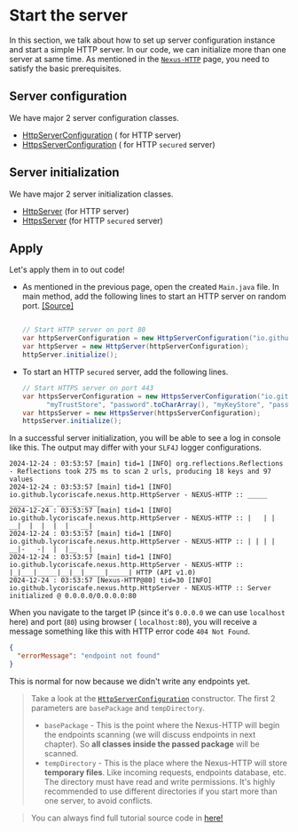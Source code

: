 # Start the server

In this section, we talk about how to set up server configuration instance and start a simple HTTP server. In our code,
we can initialize more than one server at same time. As mentioned in the [`Nexus-HTTP`](index.md) page, you need to
satisfy the basic prerequisites.

## Server configuration

We have major 2 server configuration classes.

- [HttpServerConfiguration](%javadoc%/io/github/lycoriscafe/nexus/http/helper/configuration/HttpServerConfiguration.html) (
  for HTTP server)
- [HttpsServerConfiguration](%javadoc%/io/github/lycoriscafe/nexus/http/helper/configuration/HttpsServerConfiguration.html) (
  for HTTP `secured` server)

## Server initialization

We have major 2 server initialization classes.

- [HttpServer](%javadoc%/io/github/lycoriscafe/nexus/http/HttpServer.html) (for HTTP server)
- [HttpsServer](%javadoc%/io/github/lycoriscafe/nexus/http/HttpsServer.html) (for HTTP `secured` server)

## Apply

Let's apply them in to out code!

- As mentioned in the previous page, open the created `Main.java` file. In main method,
  add the following lines to start an HTTP server on random
  port. [[Source]](%sample-codes%/io/github/lycoriscafe/Main.java)
  ```java

  // Start HTTP server on port 80
  var httpServerConfiguration = new HttpServerConfiguration("io.github.lycoriscafe", "NexusTemp");
  var httpServer = new HttpServer(httpServerConfiguration);
  httpServer.initialize();
  ```

- To start an HTTP `secured` server, add the following lines.
  ```java
  // Start HTTPS server on port 443
  var httpsServerConfiguration = new HttpsServerConfiguration("io.github.lycoriscafe", "NexusTemp",
        "myTrustStore", "password".toCharArray(), "myKeyStore", "password".toCharArray());
  var httpsServer = new HttpsServer(httpsServerConfiguration);
  httpsServer.initialize();
  ```

In a successful server initialization, you will be able to see a log in console like this. The output may differ with
your `SLF4J` logger configurations.

```shell
2024-12-24 : 03:53:57 [main] tid=1 [INFO] org.reflections.Reflections - Reflections took 275 ms to scan 2 urls, producing 18 keys and 97 values
2024-12-24 : 03:53:57 [main] tid=1 [INFO] io.github.lycoriscafe.nexus.http.HttpServer - NEXUS-HTTP :: _____ _____ __ __ _____ _____
2024-12-24 : 03:53:57 [main] tid=1 [INFO] io.github.lycoriscafe.nexus.http.HttpServer - NEXUS-HTTP :: |   | |   __|  |  |  |  |   __|
2024-12-24 : 03:53:57 [main] tid=1 [INFO] io.github.lycoriscafe.nexus.http.HttpServer - NEXUS-HTTP :: | | | |   __|-   -|  |  |__   |
2024-12-24 : 03:53:57 [main] tid=1 [INFO] io.github.lycoriscafe.nexus.http.HttpServer - NEXUS-HTTP :: |_|___|_____|__|__|_____|_____| HTTP (API v1.0)
2024-12-24 : 03:53:57 [Nexus-HTTP@80] tid=30 [INFO] io.github.lycoriscafe.nexus.http.HttpServer - NEXUS-HTTP :: Server initialized @ 0.0.0.0/0.0.0.0:80
```

When you navigate to the target IP (since it's `0.0.0.0` we can use `localhost` here) and port (`80`) using browser (
`localhost:80`), you will receive a message something like this with HTTP error code `404 Not Found`.

```json
{
  "errorMessage": "endpoint not found"
}
```

This is normal for now because we didn't write any endpoints yet.
> Take a look at the [
`HttpServerConfiguration`](%javadoc%//io/github/lycoriscafe/nexus/http/helper/configuration/HttpServerConfiguration.html)
> constructor. The first 2 parameters are `basePackage` and
`tempDirectory`.
> - `basePackage` - This is the point where the Nexus-HTTP will begin the endpoints scanning (we will discuss endpoints
    in next chapter). So **all classes inside the passed package** will be scanned.
> - `tempDirectory` - This is the place where the Nexus-HTTP will store **temporary files**. Like incoming requests,
    endpoints database, etc. The directory must have read and write permissions. It's highly recommended to use
    different directories if you start more than one server, to avoid conflicts.

> You can always find full tutorial source code in [here!](%sample-codes%)